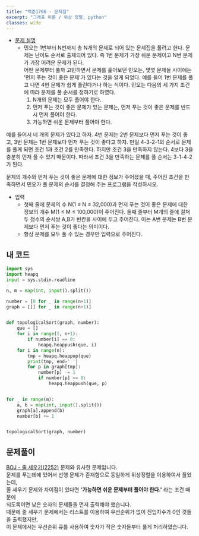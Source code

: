 ```yaml
---
title: "백준1766 - 문제집"
excerpt: "그래프 이론 / 위상 정렬, python"
classes: wide
---
```



* [문제 설명](https://www.acmicpc.net/problem/1766)
  - 민오는 1번부터 N번까지 총 N개의 문제로 되어 있는 문제집을 풀려고 한다. 문제는 난이도 순서로 출제되어 있다. 즉 1번 문제가 가장 쉬운 문제이고 N번 문제가 가장 어려운 문제가 된다.  
  어떤 문제부터 풀까 고민하면서 문제를 훑어보던 민오는, 몇몇 문제들 사이에는 '먼저 푸는 것이 좋은 문제'가 있다는 것을 알게 되었다. 예를 들어 1번 문제를 풀고 나면 4번 문제가 쉽게 풀린다거나 하는 식이다. 민오는 다음의 세 가지 조건에 따라 문제를 풀 순서를 정하기로 하였다.  
    1. N개의 문제는 모두 풀어야 한다.  
    2. 먼저 푸는 것이 좋은 문제가 있는 문제는, 먼저 푸는 것이 좋은 문제를 반드시 먼저 풀어야 한다.
    3. 가능하면 쉬운 문제부터 풀어야 한다.  
  
  
예를 들어서 네 개의 문제가 있다고 하자. 4번 문제는 2번 문제보다 먼저 푸는 것이 좋고, 3번 문제는 1번 문제보다 먼저 푸는 것이 좋다고 하자. 만일 4-3-2-1의 순서로 문제를 풀게 되면 조건 1과 조건 2를 만족한다. 하지만 조건 3을 만족하지 않는다. 4보다 3을 충분히 먼저 풀 수 있기 때문이다. 따라서 조건 3을 만족하는 문제를 풀 순서는 3-1-4-2가 된다.  

문제의 개수와 먼저 푸는 것이 좋은 문제에 대한 정보가 주어졌을 때, 주어진 조건을 만족하면서 민오가 풀 문제의 순서를 결정해 주는 프로그램을 작성하시오.  
 

* 입력  
  - 첫째 줄에 문제의 수 N(1 ≤ N ≤ 32,000)과 먼저 푸는 것이 좋은 문제에 대한 정보의 개수 M(1 ≤ M ≤ 100,000)이 주어진다. 둘째 줄부터 M개의 줄에 걸쳐 두 정수의 순서쌍 A,B가 빈칸을 사이에 두고 주어진다. 이는 A번 문제는 B번 문제보다 먼저 푸는 것이 좋다는 의미이다.  
  - 항상 문제를 모두 풀 수 있는 경우만 입력으로 주어진다.  
  
  
## 내 코드  

```python
import sys
import heapq
input = sys.stdin.readline

n, m = map(int, input().split())

number = [0 for _ in range(n+1)]
graph = [[] for _ in range(n+1)]


def topologicalSort(graph, number):
    que = []
    for i in range(1, n+1):
        if number[i] == 0:
            heapq.heappush(que, i)
    for i in range(n):
        tmp = heapq.heappop(que)
        print(tmp, end=' ')
        for p in graph[tmp]:
            number[p] -= 1
            if number[p] == 0:
                heapq.heappush(que, p)


for _ in range(m):
    a, b = map(int, input().split())
    graph[a].append(b)
    number[b] += 1


topologicalSort(graph, number)

 ```  
  
  
## 문제풀이  
 
[BOJ - 줄 세우기(2252)](https://shg9411.github.io/BOJ-2252/) 문제와 유사한 문제입니다.  
문제를 푸는데에 있어서 선행 문제가 존재함으로 동일하게 위상정렬을 이용하여서 풀었는데,  
줄 세우기 문제와 차이점이 있다면 **'가능하면 쉬운 문제부터 풀어야 한다.'** 라는 조건 때문에  
되도록이면 낮은 숫자의 문제들을 먼저 출력해야 했습니다.  
때문에 줄 세우기 문제에서는 리스트를 이용하여 우선순위가 없이 진입차수가 0인 것들을 출력했지만,  
이 문제에서는 우선순위 큐를 사용하여 숫자가 작은 숫자들부터 풀게 처리하였습니다.
